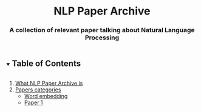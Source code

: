 <h1 align="center">NLP Paper Archive</h1>
  <h3 align="center">A collection of relevant paper talking about Natural Language Processing</h3>
  
  <!-- TABLE OF CONTENTS -->
<details open="open">
  <summary><h2 style="display: inline-block">Table of Contents</h2></summary>
  <ol>
    <li>
      <a href="#What NLP Paper Archive is">What NLP Paper Archive is</a>
    </li>
    <li>
      <a href="#papers categories">Papers categories</a>
      <ul>
        <li><a href="#word embedding">Word embedding</a></li>
        <li><a href="#paper1">Paper 1</a></li>
      </ul>
    </li>
  </ol>
</details>
  
  
